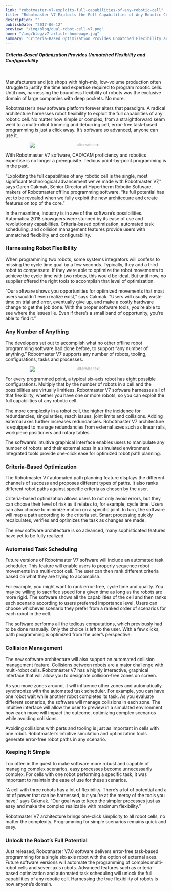 ```yaml
---
link: "robotmaster-v7-exploits-full-capabilities-of-any-robotic-cell"
title: "Robotmaster V7 Exploits the Full Capabilities of Any Robotic Cell"
description: ""
publishDate: "2017-06-12"
preview: "/img/blog/dual-robot-cell-v7.png"
home: "/img/blog/v7-article-homepage.jpg"
summary: "Criteria-Based Optimization Provides Unmatched Flexibility and Configurability"
---
```

#### *Criteria-Based Optimization Provides Unmatched Flexibility and Configurability*
<br>

Manufacturers and job shops with high-mix, low-volume production often struggle to justify the time and expertise required to program robotic cells. Until now, harnessing the boundless flexibility of robots was the exclusive domain of large companies with deep pockets. No more.

Robotmaster’s new software platform forever alters that paradigm. A radical architecture harnesses robot flexibility to exploit the full capabilities of any robotic cell. No matter how simple or complex, from a straightforward seam weld to a multi-robot trimming and deburring cell, error-free task-based programming is just a click away. It’s software so advanced, anyone can use it.

<div style="font-size:80%; text-align: center; float:center;margin-bottom: 1em;color:grey;"><img src="/img/blog/dual-robots.jpg" alt="alternate text" style="max-width:70%; display: block;margin-bottom: 0.2em; margin-left: auto; margin-right: auto;"></div>

With Robotmaster V7 software, CAD/CAM proficiency and robotics expertise is no longer a prerequisite. Tedious point-by-point programming is in the past.

“Exploiting the full capabilities of any robotic cell is the single, most significant technological advancement we’ve made with Robotmaster V7,” says Garen Cakmak, Senior Director at Hypertherm Robotic Software, makers of Robotmaster offline programming software. “Its full potential has yet to be revealed when we fully exploit the new architecture and create features on top of the core.”

In the meantime, industry is in awe of the software’s possibilities. Automatica 2018 showgoers were stunned by its ease of use and revolutionary capabilities. Criteria-based optimization, automated task scheduling, and collision management features provide users with unmatched flexibility and configurability.

### Harnessing Robot Flexibility

When programming two robots, some systems integrators will confess to missing the cycle time goal by a few seconds. Typically, they add a third robot to compensate. If they were able to optimize the robot movements to achieve the cycle time with two robots, this would be ideal. But until now, no supplier offered the right tools to accomplish that level of optimization.

“Our software shows you opportunities for optimized movements that most users wouldn’t even realize exist,” says Cakmak. “Users will usually waste time on trial and error, eventually give up, and make a costly hardware change to get the job done. With the proper software tools, you’re able to see where the issues lie. Even if there’s a small band of opportunity, you’re able to find it.”

### Any Number of Anything

The developers set out to accomplish what no other offline robot programming software had done before, to support “any number of anything.” Robotmaster V7 supports any number of robots, tooling, configurations, tasks and processes.

<div style="font-size:80%; text-align: center; float:center;margin-bottom: 1em;color:grey;"><img src="/img/blog/dual-robot-cell-v7.png" alt="alternate text" style="max-width:70%; display: block;margin-bottom: 0.2em; margin-left: auto; margin-right: auto;"></div>

For every programmed point, a typical six-axis robot has eight possible configurations. Multiply that by the number of robots in a cell and the possibilities are virtually limitless. Robotmaster V7 software harnesses all of that flexibility, whether you have one or more robots, so you can exploit the full capabilities of any robotic cell.

The more complexity in a robot cell, the higher the incidence for redundancies, singularities, reach issues, joint limits and collisions. Adding external axes further increases redundancies. Robotmaster V7 architecture is equipped to manage redundancies from external axes such as linear rails, workpiece positioners and rotary tables.

The software’s intuitive graphical interface enables users to manipulate any number of robots and their external axes in a simulated environment. Integrated tools provide one-click ease for optimized robot path planning.

### Criteria-Based Optimization

The Robotmaster V7 automated path planning feature displays the different channels of success and proposes different types of paths. It also ranks different robot paths against specific criteria as chosen by the user. 

Criteria-based optimization allows users to not only avoid errors, but they can choose their level of risk as it relates to, for example, cycle time. Users can also choose to minimize motion on a specific joint. In turn, the software will map a path according to the criteria set. Smart processing quickly recalculates, verifies and optimizes the task as changes are made.

The new software architecture is so advanced, many sophisticated features have yet to be fully realized.

### Automated Task Scheduling

Future versions of Robotmaster V7 software will include an automated task scheduler. This feature will enable users to properly sequence robot movements in a multi-robot cell. The user can then rank different criteria based on what they are trying to accomplish.

For example, you might want to rank error-free, cycle time and quality. You may be willing to sacrifice speed for a given time as long as the robots are more rigid. The software shows all the capabilities of the cell and then ranks each scenario according to users preferred importance level. Users can choose whichever scenario they prefer from a ranked order of scenarios for each robot in the cell.

The software performs all the tedious computations, which previously had to be done manually. Only the choice is left to the user. With a few clicks, path programming is optimized from the user’s perspective.
	
### Collision Management

The new software architecture will also support an automated collision management feature. Collisions between robots are a major challenge with multi-robot cells. Robotmaster V7 has a highly interactive, graphical interface that will allow you to designate collision-free zones on screen. 

As you move zones around, it will influence other zones and automatically synchronize with the automated task scheduler. For example, you can have one robot wait while another robot completes its task. As you evaluate different scenarios, the software will manage collisions in each zone. The intuitive interface will allow the user to preview in a simulated environment how each move will impact the outcome, optimizing complex scenarios while avoiding collisions.

Avoiding collisions with parts and tooling is just as important in cells with one robot. Robotmaster’s intuitive simulation and optimization tools generate error-free robot paths in any scenario.

### Keeping It Simple

Too often in the quest to make software more robust and capable of managing complex scenarios, easy processes become unnecessarily complex. For cells with one robot performing a specific task, it was important to maintain the ease of use for these scenarios. 

“A cell with three robots has a lot of flexibility. There’s a lot of potential and a lot of power that can be harnessed, but you’re at the mercy of the tools you have,” says Cakmak. “Our goal was to keep the simpler processes just as easy and make the complex realizable with maximum flexibility.”

Robotmaster V7 architecture brings one-click simplicity to all robot cells, no matter the complexity. Programming for simple scenarios remains quick and easy.

### Unlock the Robot’s Full Potential

Just released, Robotmaster V7.0 software delivers error-free task-based programming for a single six-axis robot with the option of external axes. Future software versions will automate the programming of complex multi-robot cells and seven-axis robots. Advanced features such as criteria-based optimization and automated task scheduling will unlock the full capabilities of any robotic cell. Harnessing the true flexibility of robots is now anyone’s domain.
